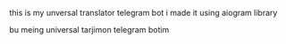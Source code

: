 this is my unversal translator telegram bot
i made it using aiogram library 

bu meing universal tarjimon telegram botim
